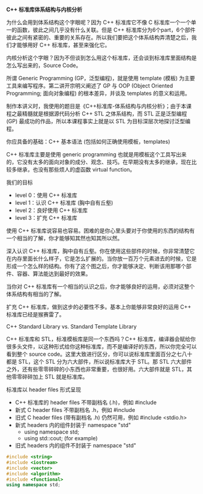 **C++ 标准库体系结构与内核分析**

为什么会用到体系结构这个字眼呢？因为 C++ 标准库它不像 C 标准库一个一个单一的函数，彼此之间几乎没有什么关联。但是 C++ 标准库分为6个part，6个部件彼此之间有紧密的、重要的关系存在。所以我们要把这个体系结构弄清楚之后，我们才能够用好 C++ 标准库，甚至来强化它。

内核分析这个字眼？因为不但谈到怎么用这个标准库，还会谈到标准库里面结构是怎么写出来的，Source Code。



所谓 Generic Programming (GP，泛型编程)，就是使用 template (模板) 为主要工具来编写程序。第二讲开宗明义阐述了 GP 与 OOP (Object Oriented Programming; 面向对象编程) 的根本差异，并谈及 templates 的意义和运用。

制作本讲义时，我使用的题目是《C++标准库-体系结构与内核分析》；由于本课程之最精髓就是根据源代码分析 C++ STL 之体系结构，而 STL 正是泛型编程 (GP) 最成功的作品，所以本课程事实上就是以 STL 为目标深层次地探讨泛型编程。



你应具备的基础：C++ 基本语法 (包括如何正确使用模板，templates)

C++ 标准库主要是使用 generic programming 也就是用模板这个工具写出来的，它没有太多的面向对象的成分、观念、技巧。在早期没有太多的继承，现在比较多继承，也没有那些烦人的虚函数 virtual function。



我们的目标

- level 0：使用 C++ 标准库
- level 1：认识 C++ 标准库 (胸中自有丘壑)
- level 2：良好使用 C++ 标准库
- level 3：扩充 C++ 标准库

使用 C++ 标准库说容易也容易。困难的是你心里头要对于你使用的东西的结构有一个相当的了解，你才能够知其然也知其所以然。

深入认识 C++ 标准库，胸中自有丘壑。你在使用这些部件的时候，你非常清楚它在内存里面长什么样子，它是怎么扩展的。当你放一百万个元素进去的时候，它是形成一个怎么样的结构。你有了这个图之后，你才能够决定、判断该用那哪个部件、容器、算法能达到最好的效果。

当你对 C++ 标准库有一个相当的认识之后，你才能够良好的运用，必须对这整个体系结构有相当的了解。

扩充 C++ 标准库，做到这步的必要性不多。基本上你能够非常良好的运用 C++ 标准库已经是猴赛雷了。



C++ Standard Library vs. Standard Template Library

C++ 标准库和 STL，标准模板库是同一个东西吗？C++ 标准库，编译器会赋给你很多头文件，以这种形式给你这种标准库，而不是编译好的东西，所以你完全可以看到整个 source code。这里大致进行区分，你可以说标准库里面百分之七八十都是 STL，这个 STL 分为六大部件，所以说标准库大于 STL。那 STL 六大部件之外，还有些零零碎碎的小东西也非常重要，也很好用。六大部件就是 STL，其他零零碎碎加上 STL 就是标准库。



标准库以 header files 形式呈现

- C++ 标准库的 header files 不带副档名 (.h)，例如 #include <vector>
- 新式 C header files 不带副档名 .h，例如 #include <cstdio>
- 旧式 C header files (带有副档名 .h) 仍然可用，例如 #include <stdio.h>
- 新式 headers 内的组件封装于 namespace "std"
  - using namespace std; 
  - using std::cout; (for example)
- 旧式 headers 内的组件不封装于 namespace "std"

```cpp
#include <string>
#include <iostream>
#include <vector>
#include <algorithm>
#include <functional>
using namespace std;
```

